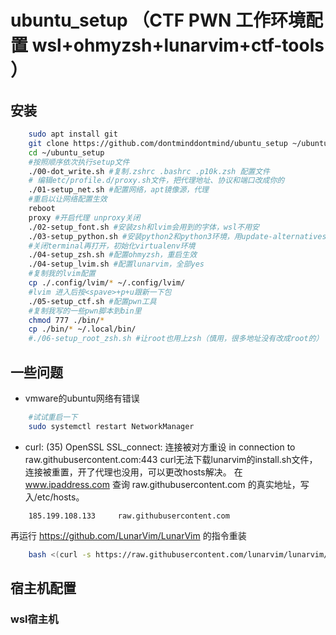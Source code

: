 # ubuntu_setup （CTF PWN 工作环境配置 wsl+ohmyzsh+lunarvim+ctf-tools ）

## 安装
```bash
    sudo apt install git
    git clone https://github.com/dontminddontmind/ubuntu_setup ~/ubuntu_setup
    cd ~/ubuntu_setup
    #按照顺序依次执行setup文件
    ./00-dot_write.sh #复制.zshrc .bashrc .p10k.zsh 配置文件
    # 编辑etc/profile.d/proxy.sh文件，把代理地址、协议和端口改成你的
    ./01-setup_net.sh #配置网络，apt镜像源，代理
    #重启以让网络配置生效
    reboot
    proxy #开启代理 unproxy关闭
    ./02-setup_font.sh #安装zsh和lvim会用到的字体，wsl不用安
    ./03-setup_python.sh #安装python2和python3环境，用update-alternatives切换版本
    #关闭terminal再打开，初始化virtualenv环境
    ./04-setup_zsh.sh #配置ohmyzsh，重启生效
    ./04-setup_lvim.sh #配置lunarvim，全部yes
    #复制我的lvim配置
    cp ./.config/lvim/* ~/.config/lvim/
    #lvim 进入后按<spave>+p+u跟新一下包
    ./05-setup_ctf.sh #配置pwn工具
    #复制我写的一些pwn脚本到bin里
    chmod 777 ./bin/*
    cp ./bin/* ~/.local/bin/
    #./06-setup_root_zsh.sh #让root也用上zsh（慎用，很多地址没有改成root的）
```
## 一些问题
* vmware的ubuntu网络有错误
```bash
    #试试重启一下
    sudo systemctl restart NetworkManager
```
* curl: (35) OpenSSL SSL_connect: 连接被对方重设 in connection to raw.githubusercontent.com:443
curl无法下载lunarvim的install.sh文件，连接被重置，开了代理也没用，可以更改hosts解决。
在 www.ipaddress.com 查询 raw.githubusercontent.com 的真实地址，写入/etc/hosts。
```
    185.199.108.133     raw.githubusercontent.com
```
再运行 https://github.com/LunarVim/LunarVim 的指令重装
```bash
    bash <(curl -s https://raw.githubusercontent.com/lunarvim/lunarvim/master/utils/installer/install.sh)
```
## 宿主机配置
### wsl宿主机

